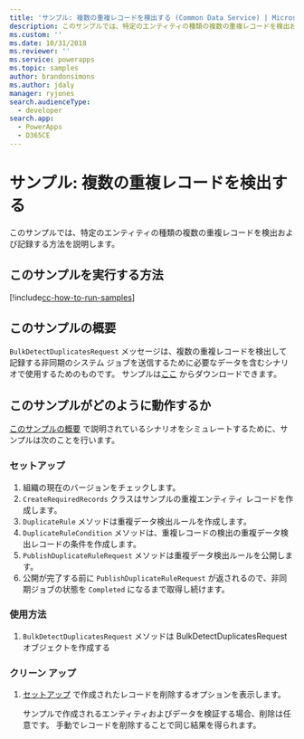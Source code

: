 ```yaml
---
title: 'サンプル: 複数の重複レコードを検出する (Common Data Service) | Microsoft Docs'
description: このサンプルでは、特定のエンティティの種類の複数の重複レコードを検出および記録する方法を説明します。
ms.custom: ''
ms.date: 10/31/2018
ms.reviewer: ''
ms.service: powerapps
ms.topic: samples
author: brandonsimons
ms.author: jdaly
manager: ryjones
search.audienceType:
  - developer
search.app:
  - PowerApps
  - D365CE
---
```

# <a name="sample-detect-multiple-duplicate-records"></a>サンプル: 複数の重複レコードを検出する

このサンプルでは、特定のエンティティの種類の複数の重複レコードを検出および記録する方法を説明します。

## <a name="how-to-run-this-sample"></a>このサンプルを実行する方法

[!include[cc-how-to-run-samples](../../includes/cc-how-to-run-samples.md)]

## <a name="what-this-sample-does"></a>このサンプルの概要

`BulkDetectDuplicatesRequest` メッセージは、複数の重複レコードを検出して記録する非同期のシステム ジョブを送信するために必要なデータを含むシナリオで使用するためのものです。 サンプルは[ここ](https://github.com/Microsoft/PowerApps-Samples/tree/master/cds/orgsvc/C%23/DetectMultipleDuplicateRecords) からダウンロードできます。

## <a name="how-this-sample-works"></a>このサンプルがどのように動作するか

[このサンプルの概要](#what-this-sample-does) で説明されているシナリオをシミュレートするために、サンプルは次のことを行います。

### <a name="setup"></a>セットアップ

1. 組織の現在のバージョンをチェックします。
1. `CreateRequiredRecords` クラスはサンプルの重複エンティティ レコードを作成します。
1. `DuplicateRule` メソッドは重複データ検出ルールを作成します。
1. `DuplicateRuleCondition` メソッドは、重複レコードの検出の重複データ検出レコードの条件を作成します。
1. `PublishDuplicateRuleRequest` メソッドは重複データ検出ルールを公開します。
1. 公開が完了する前に `PublishDuplicateRuleRequest` が返されるので、非同期ジョブの状態を `Completed` になるまで取得し続けます。

### <a name="demonstrate"></a>使用方法

1. `BulkDetectDuplicatesRequest` メソッドは BulkDetectDuplicatesRequest オブジェクトを作成する

### <a name="clean-up"></a>クリーン アップ

1. [セットアップ](#setup) で作成されたレコードを削除するオプションを表示します。

    サンプルで作成されるエンティティおよびデータを検証する場合、削除は任意です。 手動でレコードを削除することで同じ結果を得られます。

